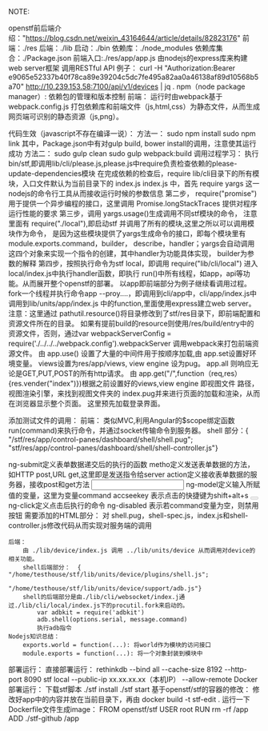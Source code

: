 NOTE:

openstf前后端介绍："https://blog.csdn.net/weixin_43164644/article/details/82823176"
    前端：./res
    后端：./lib
    启动：./bin
    依赖库：./node_modules
    依赖库集合：./Package.json
    前端入口:./res/app/app.js
    由nodejs的express库来构建web server框架
调用RESTful API 例子：
curl -H "Authorization:Bearer e9065e52337b40f78ca89e39204c5dc7fe495a82aa0a46138af89d10568b5a70" http://10.239.153.58:7100/api/v1/devices | jq .
npm（node package manager）:
    依赖包的管理和版本控制
前端：
    运行时由webpack基于 webpack.config.js 打包依赖库和前端文件（js,html,css）为静态文件，从而生成网页端可识别的静态资源（js,png）。  

代码生效（javascript不存在编译一说）：
    方法一：
        sudo npm install
        sudo npm link
        其中，Package.json中有对gulp build, bower install的调用，注意使其运行成功
    方法二：
        sudo gulp clean 
        sudo gulp webpack:build
调用过程学习：
    执行bin/stf,即调用lib/cli/please.js,please.js中require负责检查依赖的please-update-dependencies模块
    在完成依赖的检查后，require lib/cli目录下的所有模块，入口文件默认为当前目录下的 index.js
        index.js 中，首先 require yargs 这一nodejs的命令行工具从而接收运行时候的参数信息
        第二步， require("promise")用于提供一个异步编程的接口，这里调用 Promise.longStackTraces 提供对程序运行性能的要求
        第三步，调用 yargs.usage()生成调用不同stf模块的命令，
            注意里面有 require("./local"),即启动stf 并调用了所有的模块,这里之所以可以调用模块作为命令，
            是因为这些模块提供了yargs生成命令的接口，即每个模块里有 module.exports.command，builder，
            describe，handler；yargs会自动调用这四个对象来实现一个指令的创建，其中handler为功能具体实现，
            builder为参数的解释
        第四步，按照执行命令为stf local，即调用 require("lib/cli/local") 
    进入local/index.js中执行handler函数，即执行 run()中所有线程，如app，api等功能。从而展开整个openstf的部署。
    以app即前端部分为例子继续看调用过程。
        fork一个线程并执行命令app --proy....，即调用到cli/app中，cli/app/index.js中调用到lib/units/app/index.js
        中的function,里面使用express建立web server。
        注意：这里通过 pathutil.resource()将目录修改到了stf/res目录下，即前端配置和资源文件所在的目录。
        如果有提前build的resource则使用/res/build/entry中的资源文件，否则，通过var webpackServerConfig = 
        require('./../../../webpack.config').webpackServer 调用webpack来打包前端资源文件。
        由 app.use() 设置了大量的中间件用于按顺序加载,由 app.set设置好环境变量。
        views设置为res/app/views, view engine 设为pug。
        app.all 则响应无论是GET,PUT,POST的所有http请求。
        由 app.get("/",function（req,res）{res.vender("index")})根据之前设置好的views,view engine 即视图文件
        路径，视图渲染引擎，来找到视图文件夹的 index.pug并来进行页面的加载和渲染，从而在浏览器显示整个页面。
        这里预先加载登录界面。

添加测试文件的调用：
    前端：
        类似MVC,利用Angular的$scope绑定函数 run(command)来执行命令，并通过socket传输命令到服务器。
        shell 部分：{    "/stf/res/app/control-panes/dashboard/shell/shell.pug"; 
                        "stf/res/app/control-panes/dashboard/shell/shell-controller.js"}
            <form method="post" ng-submit="run(command)" action="/app/api/v1/dummy">
                ng-submit定义表单数据递交后的执行的函数
                metho定义发送表单数据的方法，如HTTP post,URL get,这里即是发送指令给server
                action定义接收表单数据的服务器，接收post和get方法
            <input ng-model="command" accesskey="S">
                ng-model定义输入所赋值的变量，这里为变量command
                accseekey 表示点击的快捷键为shift+alt+s
            <button ng-click="run(command)" ng-disabled="!command" class="btn btn-primary-outline" disabled="disabled"><i class="fa fa-play"></i></button>
                ng-click定义点击后执行的命令
                ng-disabled 表示若command变量为空，则禁用按钮
        需要添加的HTML部分：
            对 shell.pug，shell-spec.js，index.js和shell-controller.js修改代码从而实现对服务端的调用

    后端：
        由 ./lib/device/index.js 调用 ../lib/units/device 从而调用对device的相关功能。
        shell后端部分：  {   "/home/testhouse/stf/lib/units/device/plugins/shell.js";
                            "/home/testhouse/stf/lib/units/device/support/adb.js"}
        shell的后端部分是由./lib/cli/websocket/index.j通过./lib/cli/local/index.js下的procutil.fork来启动的。
            var adbkit = require('adbkit')
            adb.shell(options.serial, message.command)
            执行adb指令
    Nodejs知识总结：
        exports.world = function(...): 将world作为模块的访问接口
        module.exports = function(...): 将一个对象封装到模块中

部署运行：
    直接部署运行：
        rethinkdb --bind all --cache-size 8192 --http-port 8090 
        stf local --public-ip xx.xx.xx.xx（本机IP） --allow-remote
    Docker 部署运行：
        下载stf脚本
        ./stf install
        ./stf start
    基于openstf/stf的容器的修改：
        修改好app中的内容并放在当前目录下，再由 docker build -t stf-edit . 运行一下Dockerfile文件生成image：
            FROM openstf/stf
            USER root
            RUN rm -rf /app
            ADD ./stf-github /app

